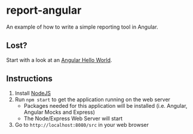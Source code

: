 # report-angular
An example of how to write a simple reporting tool in Angular.

## Lost?
Start with a look at an [Angular Hello World](https://github.com/DevelopIntelligenceBoulder/hello-angular-1). 

## Instructions
1. Install [NodeJS](https://nodejs.org/)
2. Run `npm start` to get the application running on the web server
    * Packages needed for this application will be installed (i.e. Angular, Angular Mocks and Express)
    * The Node/Express Web Server will start
4. Go to `http://localhost:8080/src` in your web browser